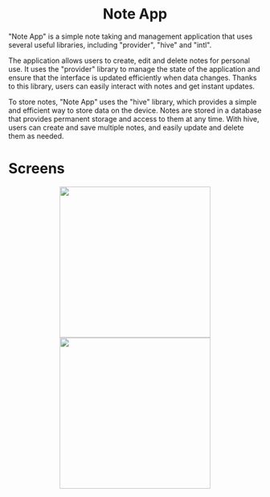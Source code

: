 <h1 align = "center"> Note App </h1>
"Note App" is a simple note taking and management application that uses several useful libraries, including "provider", "hive" and "intl".

The application allows users to create, edit and delete notes for personal use. It uses the "provider" library to manage the state of the application and ensure that the interface is updated efficiently when data changes. Thanks to this library, users can easily interact with notes and get instant updates.

To store notes, "Note App" uses the "hive" library, which provides a simple and efficient way to store data on the device. Notes are stored in a database that provides permanent storage and access to them at any time. With hive, users can create and save multiple notes, and easily update and delete them as needed.
# Screens
<div align = "center">
  <img src = "https://github.com/TashM26/Note-App/assets/137183001/e29f8455-6f27-4e0f-a5eb-6e214587f2d8" width = "300">
  <img src = "https://github.com/TashM26/Note-App/assets/137183001/19a2c443-00e5-414a-aae8-815353e3c85f" width = "300">
</div>
